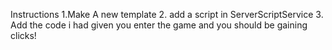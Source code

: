 Instructions
1.Make A new template
2. add a script in ServerScriptService
3. Add the code i had given you enter the game and you should be gaining clicks!

